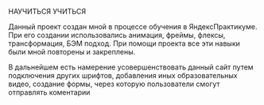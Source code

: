НАУЧИТЬСЯ УЧИТЬСЯ

Данный проект создан мной в процессе обучения в ЯндексПрактикуме. При его  создании использовались анимация, фреймы, флексы, трансформация,  БЭМ подход. При помощи проекта все эти навыки были мной повторены и закреплены.

В дальнейшем есть намерение усовершенствовать данный сайт путем подключения других шрифтов, добавления иных образовательных видео, создание формы, через которую пользователи смогут отправлять коментарии
